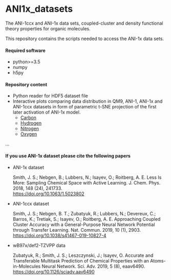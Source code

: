 # ANI1x_datasets
The ANI-1ccx and ANI-1x data sets, coupled-cluster and density functional theory properties for organic molecules.

This repository contains the scripts needed to access the ANI-1x data sets.

#### Required software

 - python>=3.5
 - numpy
 - h5py
 

#### Repository content

 - Python reader for HDF5 dataset file
 - Interactive plots comparing data distribution in QM9, ANI-1, ANI-1x and ANI-1ccx datasets in form of parametric t-SNE projection of the first later activation of ANI-1x model. 
   - [Carbon](https://htmlpreview.github.io/?https://github.com/aiqm/ANI1x_datasets/blob/master/data_embedding/ani1x_embed_C_neighborType.html)
   - [Hydrogen](https://htmlpreview.github.io/?https://github.com/aiqm/ANI1x_datasets/blob/master/data_embedding/ani1x_embed_H_neighborType.html)
   - [Nitrogen](https://htmlpreview.github.io/?https://github.com/aiqm/ANI1x_datasets/blob/master/data_embedding/ani1x_embed_N_neighborType.html)
   - [Oxygen](https://htmlpreview.github.io/?https://github.com/aiqm/ANI1x_datasets/blob/master/data_embedding/ani1x_embed_O_neighborType.html)
 
 ... 


#### If you use ANI-1x dataset please cite the following papers

- ANI-1x dataset
  
  Smith, J. S.; Nebgen, B.; Lubbers, N.; Isayev, O.; Roitberg, A. E. Less Is More: Sampling Chemical Space with Active Learning. J. Chem. Phys. 2018, 148 (24), 241733. <br>https://doi.org/10.1063/1.5023802</br>
  
- ANI-1ccx dataset

  Smith, J. S.; Nebgen, B. T.; Zubatyuk, R.; Lubbers, N.; Devereux, C.; Barros, K.; Tretiak, S.; Isayev, O.; Roitberg, A. E. Approaching Coupled Cluster Accuracy with a General-Purpose Neural Network Potential through Transfer Learning. Nat. Commun. 2019, 10 (1), 2903. <br>https://doi.org/10.1038/s41467-019-10827-4</br>

- wB97x/def2-TZVPP data

  Zubatyuk, R.; Smith, J. S.; Leszczynski, J.; Isayev, O. Accurate and Transferable Multitask Prediction of Chemical Properties with an Atoms-in-Molecules Neural Network. Sci. Adv. 2019, 5 (8), eaav6490. <br>https://doi.org/10.1126/sciadv.aav6490</br>
